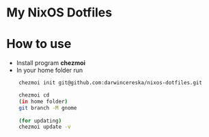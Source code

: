 # My NixOS Dotfiles

# How to use
- Install program **chezmoi**
- In your home folder run
```bash
    chezmoi init git@github.com:darwincereska/nixos-dotfiles.git

    chezmoi cd
    (in home folder)
    git branch -M gnome
    
	(for updating)
    chezmoi update -v
```

